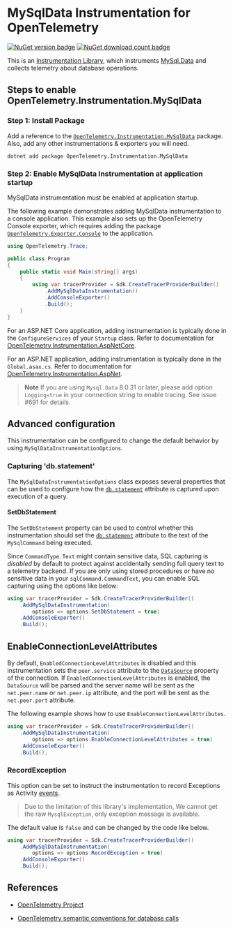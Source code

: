 # MySqlData Instrumentation for OpenTelemetry

[![NuGet version badge](https://img.shields.io/nuget/v/OpenTelemetry.Instrumentation.MySqlData)](https://www.nuget.org/packages/OpenTelemetry.Instrumentation.MySqlData)
[![NuGet download count badge](https://img.shields.io/nuget/dt/OpenTelemetry.Instrumentation.MySqlData)](https://www.nuget.org/packages/OpenTelemetry.Instrumentation.MySqlData)

This is an
[Instrumentation Library](https://github.com/open-telemetry/opentelemetry-specification/blob/main/specification/glossary.md#instrumentation-library),
which instruments [MySql.Data](https://www.nuget.org/packages/MySql.Data)
and collects telemetry about database operations.

## Steps to enable OpenTelemetry.Instrumentation.MySqlData

### Step 1: Install Package

Add a reference to the
[`OpenTelemetry.Instrumentation.MySqlData`](https://www.nuget.org/packages/OpenTelemetry.Instrumentation.MySqlData)
package. Also, add any other instrumentations & exporters you will need.

```shell
dotnet add package OpenTelemetry.Instrumentation.MySqlData
```

### Step 2: Enable MySqlData Instrumentation at application startup

MySqlData instrumentation must be enabled at application startup.

The following example demonstrates adding MySqlData instrumentation to a
console application. This example also sets up the OpenTelemetry Console
exporter, which requires adding the package
[`OpenTelemetry.Exporter.Console`](https://www.nuget.org/packages/OpenTelemetry.Exporter.Console)
to the application.

```csharp
using OpenTelemetry.Trace;

public class Program
{
    public static void Main(string[] args)
    {
        using var tracerProvider = Sdk.CreateTracerProviderBuilder()
            .AddMySqlDataInstrumentation()
            .AddConsoleExporter()
            .Build();
    }
}
```

For an ASP.NET Core application, adding instrumentation is typically done in
the `ConfigureServices` of your `Startup` class. Refer to documentation for
[OpenTelemetry.Instrumentation.AspNetCore](https://github.com/open-telemetry/opentelemetry-dotnet/blob/main/src/OpenTelemetry.Instrumentation.AspNetCore/README.md).

For an ASP.NET application, adding instrumentation is typically done in the
`Global.asax.cs`. Refer to documentation for [OpenTelemetry.Instrumentation.AspNet](../OpenTelemetry.Instrumentation.AspNet/README.md).

> **Note**
> If you are using `Mysql.Data` 8.0.31 or later, please add
option `Logging=true` in your connection string to enable tracing.
See issue #691 for details.

## Advanced configuration

This instrumentation can be configured to change the default behavior by using
`MySqlDataInstrumentationOptions`.

### Capturing 'db.statement'

The `MySqlDataInstrumentationOptions` class exposes several properties that can be
used to configure how the [`db.statement`](https://github.com/open-telemetry/opentelemetry-specification/blob/main/specification/trace/semantic_conventions/database.md#call-level-attributes)
attribute is captured upon execution of a query.

#### SetDbStatement

The `SetDbStatement` property can be used to control whether this instrumentation
should set the [`db.statement`](https://github.com/open-telemetry/opentelemetry-specification/blob/main/specification/trace/semantic_conventions/database.md#call-level-attributes)
attribute to the text of the `MySqlCommand` being executed.

Since `CommandType.Text` might contain sensitive data, SQL capturing is
_disabled_ by default to protect against accidentally sending full query text
to a telemetry backend. If you are only using stored procedures or have no
sensitive data in your `sqlCommand.CommandText`, you can enable SQL capturing
using the options like below:

```csharp
using var tracerProvider = Sdk.CreateTracerProviderBuilder()
    .AddMySqlDataInstrumentation(
        options => options.SetDbStatement = true)
    .AddConsoleExporter()
    .Build();
```

## EnableConnectionLevelAttributes

By default, `EnabledConnectionLevelAttributes` is disabled and this
instrumentation sets the `peer.service` attribute to the
[`DataSource`](https://docs.microsoft.com/dotnet/api/system.data.common.dbconnection.datasource)
property of the connection. If `EnabledConnectionLevelAttributes` is enabled,
the `DataSource` will be parsed and the server name will be sent as the
`net.peer.name` or `net.peer.ip` attribute, and the port will be sent as the
`net.peer.port` attribute.

The following example shows how to use `EnableConnectionLevelAttributes`.

```csharp
using var tracerProvider = Sdk.CreateTracerProviderBuilder()
    .AddMySqlDataInstrumentation(
        options => options.EnableConnectionLevelAttributes = true)
    .AddConsoleExporter()
    .Build();
```

### RecordException

This option can be set to instruct the instrumentation to record Exceptions
as Activity [events](https://github.com/open-telemetry/opentelemetry-specification/blob/main/specification/trace/semantic_conventions/exceptions.md).

> Due to the limitation of this library's implementation, We cannot get the raw `MysqlException`,
> only exception message is available.

The default value is `false` and can be changed by the code like below.

```csharp
using var tracerProvider = Sdk.CreateTracerProviderBuilder()
    .AddMySqlDataInstrumentation(
        options => options.RecordException = true)
    .AddConsoleExporter()
    .Build();
```

## References

* [OpenTelemetry Project](https://opentelemetry.io/)

* [OpenTelemetry semantic conventions for database calls](https://github.com/open-telemetry/opentelemetry-specification/blob/main/specification/trace/semantic_conventions/database.md)
